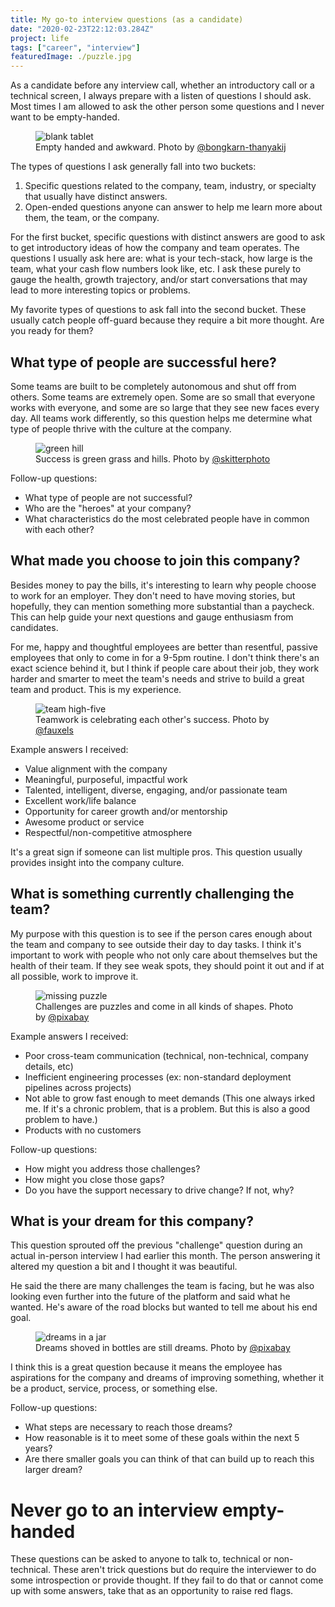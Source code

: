 ```yaml
---
title: My go-to interview questions (as a candidate)
date: "2020-02-23T22:12:03.284Z"
project: life
tags: ["career", "interview"]
featuredImage: ./puzzle.jpg
---
```


As a candidate before any interview call, whether an introductory call or a technical screen, I always prepare with a listen of questions I should ask. Most times I am allowed to ask the other person some questions and I never want to be empty-handed.

<figure>
  <img src="./empty-tablet.jpg" alt="blank tablet">
  <figcaption>Empty handed and awkward. Photo by <a href="https://www.pexels.com/@bongkarn-thanyakij-683719">@bongkarn-thanyakij</a></figcaption>
</figure>

The types of questions I ask generally fall into two buckets:

1. Specific questions related to the company, team, industry, or specialty that usually have distinct answers.
2. Open-ended questions anyone can answer to help me learn more about them, the team, or the company.

For the first bucket, specific questions with distinct answers are good to ask to get introductory ideas of how the company and team operates. The questions I usually ask here are: what is your tech-stack, how large is the team, what your cash flow numbers look like, etc. I ask these purely to gauge the health, growth trajectory, and/or start conversations that may lead to more interesting topics or problems.

My favorite types of questions to ask fall into the second bucket. These usually catch people off-guard because they require a bit more thought. Are you ready for them?

## What type of people are successful here?

Some teams are built to be completely autonomous and shut off from others. Some teams are extremely open. Some are so small that everyone works with everyone, and some are so large that they see new faces every day. All teams work differently, so this question helps me determine what type of people thrive with the culture at the company.

<figure>
  <img src="./tree-hill.jpg" alt="green hill">
  <figcaption>Success is green grass and hills. Photo by <a href="https://www.pexels.com/@skitterphoto">@skitterphoto</a></figcaption>
</figure>

Follow-up questions:

- What type of people are not successful?
- Who are the "heroes" at your company?
- What characteristics do the most celebrated people have in common with each other?

## What made you choose to join this company?

Besides money to pay the bills, it's interesting to learn why people choose to work for an employer. They don't need to have moving stories, but hopefully, they can mention something more substantial than a paycheck. This can help guide your next questions and gauge enthusiasm from candidates.

For me, happy and thoughtful employees are better than resentful, passive employees that only to come in for a 9-5pm routine. I don't think there's an exact science behind it, but I think if people care about their job, they work harder and smarter to meet the team's needs and strive to build a great team and product. This is my experience.

<figure>
  <img src="./team.jpg" alt="team high-five">
  <figcaption>Teamwork is celebrating each other's success. Photo by <a href="https://www.pexels.com/@fauxels">@fauxels</a></figcaption>
</figure>

Example answers I received:

- Value alignment with the company
- Meaningful, purposeful, impactful work
- Talented, intelligent, diverse, engaging, and/or passionate team
- Excellent work/life balance
- Opportunity for career growth and/or mentorship
- Awesome product or service
- Respectful/non-competitive atmosphere

It's a great sign if someone can list multiple pros. This question usually provides insight into the company culture.

## What is something currently challenging the team?

My purpose with this question is to see if the person cares enough about the team and company to see outside their day to day tasks. I think it's important to work with people who not only care about themselves but the health of their team. If they see weak spots, they should point it out and if at all possible, work to improve it.

<figure>
  <img src="./puzzle.jpg" alt="missing puzzle">
  <figcaption>Challenges are puzzles and come in all kinds of shapes. Photo by <a href="https://www.pexels.com/@pixabay">@pixabay</a></figcaption>
</figure>

Example answers I received:

- Poor cross-team communication (technical, non-technical, company details, etc)
- Inefficient engineering processes (ex: non-standard deployment pipelines across projects)
- Not able to grow fast enough to meet demands (This one always irked me. If it's a chronic problem, that is a problem. But this is also a good problem to have.)
- Products with no customers

Follow-up questions:

- How might you address those challenges?
- How might you close those gaps?
- Do you have the support necessary to drive change? If not, why?

## What is your dream for this company?

This question sprouted off the previous "challenge" question during an actual in-person interview I had earlier this month. The person answering it altered my question a bit and I thought it was beautiful.

He said the there are many challenges the team is facing, but he was also looking even further into the future of the platform and said what he wanted. He's aware of the road blocks but wanted to tell me about his end goal.

<figure>
  <img src="./dreams.jpg" alt="dreams in a jar">
  <figcaption>Dreams shoved in bottles are still dreams. Photo by <a href="https://www.pexels.com/@pixabay">@pixabay</a></figcaption>
</figure>

I think this is a great question because it means the employee has aspirations for the company and dreams of improving something, whether it be a product, service, process, or something else.

Follow-up questions:

- What steps are necessary to reach those dreams?
- How reasonable is it to meet some of these goals within the next 5 years?
- Are there smaller goals you can think of that can build up to reach this larger dream?

# Never go to an interview empty-handed

These questions can be asked to anyone to talk to, technical or non-technical. These aren't trick questions but do require the interviewer to do some introspection or provide thought. If they fail to do that or cannot come up with some answers, take that as an opportunity to raise red flags.
